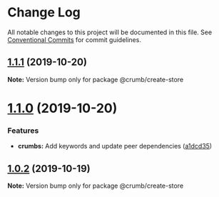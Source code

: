 # Change Log

All notable changes to this project will be documented in this file.
See [Conventional Commits](https://conventionalcommits.org) for commit guidelines.

## [1.1.1](https://github.com/mskelton/crumbs/compare/@crumb/create-store@1.1.0...@crumb/create-store@1.1.1) (2019-10-20)

**Note:** Version bump only for package @crumb/create-store





# [1.1.0](https://github.com/mskelton/crumbs/compare/@crumb/create-store@1.0.2...@crumb/create-store@1.1.0) (2019-10-20)

### Features

- **crumbs:** Add keywords and update peer dependencies ([a1dcd35](https://github.com/mskelton/crumbs/commit/a1dcd350a929b4ccd0a9b7e256bebd1204cc21ea))

## [1.0.2](https://github.com/mskelton/crumbs/compare/@crumb/create-store@1.0.1...@crumb/create-store@1.0.2) (2019-10-19)

**Note:** Version bump only for package @crumb/create-store
